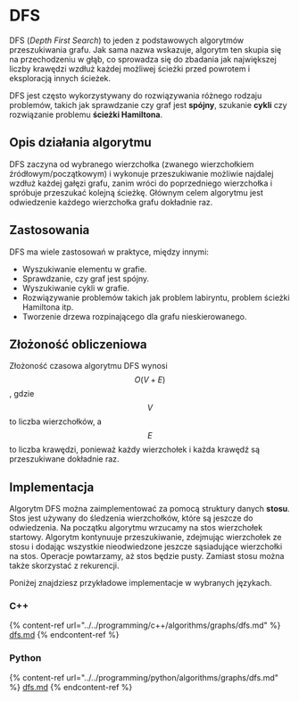 # DFS

DFS (*Depth First Search*) to jeden z podstawowych algorytmów przeszukiwania grafu. Jak sama nazwa wskazuje, algorytm ten skupia się na przechodzeniu w głąb, co sprowadza się do zbadania jak największej liczby krawędzi wzdłuż każdej możliwej ścieżki przed powrotem i eksploracją innych ścieżek.

DFS jest często wykorzystywany do rozwiązywania różnego rodzaju problemów, takich jak sprawdzanie czy graf jest **spójny**, szukanie **cykli** czy rozwiązanie problemu **ścieżki Hamiltona**.

## Opis działania algorytmu

DFS zaczyna od wybranego wierzchołka (zwanego wierzchołkiem źródłowym/początkowym) i wykonuje przeszukiwanie możliwie najdalej wzdłuż każdej gałęzi grafu, zanim wróci do poprzedniego wierzchołka i spróbuje przeszukać kolejną ścieżkę. Głównym celem algorytmu jest odwiedzenie każdego wierzchołka grafu dokładnie raz.

## Zastosowania

DFS ma wiele zastosowań w praktyce, między innymi:

- Wyszukiwanie elementu w grafie.
- Sprawdzanie, czy graf jest spójny.
- Wyszukiwanie cykli w grafie.
- Rozwiązywanie problemów takich jak problem labiryntu, problem ścieżki Hamiltona itp.
- Tworzenie drzewa rozpinającego dla grafu nieskierowanego.

## Złożoność obliczeniowa

Złożoność czasowa algorytmu DFS wynosi $$O(V + E)$$, gdzie $$V$$ to liczba wierzchołków, a $$E$$ to liczba krawędzi, ponieważ każdy wierzchołek i każda krawędź są przeszukiwane dokładnie raz.

## Implementacja

Algorytm DFS można zaimplementować za pomocą struktury danych **stosu**. Stos jest używany do śledzenia wierzchołków, które są jeszcze do odwiedzenia. Na początku algorytmu wrzucamy na stos wierzchołek startowy. Algorytm kontynuuje przeszukiwanie, zdejmując wierzchołek ze stosu i dodając wszystkie nieodwiedzone jeszcze sąsiadujące wierzchołki na stos. Operacje powtarzamy, aż stos będzie pusty. Zamiast stosu można także skorzystać z rekurencji.

Poniżej znajdziesz przykładowe implementacje w wybranych językach.

### C++

{% content-ref url="../../programming/c++/algorithms/graphs/dfs.md" %}
[dfs.md](../../programming/c++/algorithms/graphs/dfs.md)
{% endcontent-ref %}

### Python

{% content-ref url="../../programming/python/algorithms/graphs/dfs.md" %}
[dfs.md](../../programming/python/algorithms/graphs/dfs.md)
{% endcontent-ref %}
